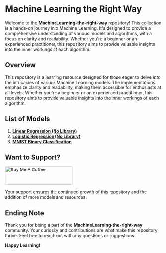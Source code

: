 # Machine Learning the Right Way

Welcome to the **MachineLearning-the-right-way** repository! This collection is a hands-on journey into Machine Learning. It's designed to provide a comprehensive understanding of various models and algorithms, with a focus on clarity and readability. Whether you're a beginner or an experienced practitioner, this repository aims to provide valuable insights into the inner workings of each algorithm.

## Overview

This repository is a learning resource designed for those eager to delve into the intricacies of various Machine Learning models. The implementations emphasize clarity and readability, making them accessible for enthusiasts at all levels. Whether you're a beginner or an experienced practitioner, this repository aims to provide valuable insights into the inner workings of each algorithm.

## List of Models

1. [**Linear Regression (No Library)**](https://github.com/UsamaKashif/MachineLearning-the-right-way/tree/main/01-%20LinearRegression%20no%20library)
2. [**Logistic Regression (No Library)**](https://github.com/UsamaKashif/MachineLearning-the-right-way/tree/main/02-%20LogisticRegression%20no%20library)
3. [**MNIST Binary Classification**](https://github.com/UsamaKashif/MachineLearning-the-right-way/tree/main/03-%20MNIST%20Binary%20Classification)

## Want to Support?

<a href="https://www.buymeacoffee.com/usamaKashif" target="_blank"><img src="https://cdn.buymeacoffee.com/buttons/v2/default-yellow.png" alt="Buy Me A Coffee" style="height: 60px !important;width: 217px !important;" ></a>

Your support ensures the continued growth of this repository and the addition of more models and resources.

## Ending Note

Thank you for being a part of the **MachineLearning-the-right-way** community. Your curiosity and contributions are what make this repository thrive. Feel free to reach out with any questions or suggestions.

**Happy Learning!**
